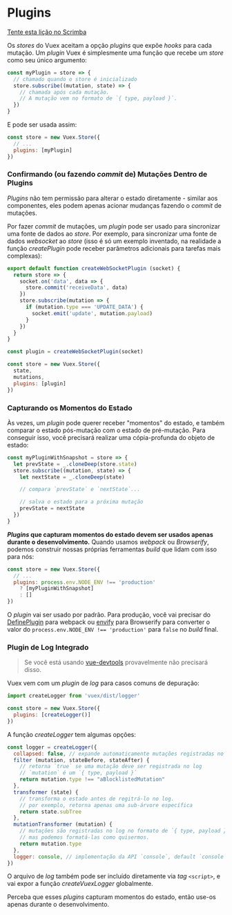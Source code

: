 # Plugins

<div class="scrimba"><a href="https://scrimba.com/p/pnyzgAP/cvp8ZkCR" target="_blank" rel="noopener noreferrer">Tente esta lição no Scrimba</a></div>

Os _stores_ do Vuex aceitam a opção _plugins_ que expõe _hooks_ para cada mutação. Um _plugin_ Vuex é simplesmente uma função que recebe um _store_ como seu único argumento:

``` js
const myPlugin = store => {
  // chamado quando o store é inicializado
  store.subscribe((mutation, state) => {
    // chamada após cada mutação.
    // A mutação vem no formato de `{ type, payload }`.
  })
}
```

E pode ser usada assim:

``` js
const store = new Vuex.Store({
  // ...
  plugins: [myPlugin]
})
```

### Confirmando (ou fazendo _commit_ de) Mutações Dentro de Plugins

_Plugins_ não tem permissão para alterar o estado diretamente - similar aos componentes, eles podem apenas acionar mudanças fazendo o _commit_ de mutações.

Por fazer _commit_ de mutações, um _plugin_ pode ser usado para sincronizar uma fonte de dados ao _store_. Por exemplo, para sincronizar uma fonte de dados _websocket_ ao _store_ (isso é só um exemplo inventado, na realidade a função _createPlugin_ pode receber parâmetros adicionais para tarefas mais complexas):

``` js
export default function createWebSocketPlugin (socket) {
  return store => {
    socket.on('data', data => {
      store.commit('receiveData', data)
    })
    store.subscribe(mutation => {
      if (mutation.type === 'UPDATE_DATA') {
        socket.emit('update', mutation.payload)
      }
    })
  }
}
```

``` js
const plugin = createWebSocketPlugin(socket)

const store = new Vuex.Store({
  state,
  mutations,
  plugins: [plugin]
})
```

### Capturando os Momentos do Estado

Às vezes, um _plugin_ pode querer receber "momentos" do estado, e também comparar o estado pós-mutação com o estado de pré-mutação. Para conseguir isso, você precisará realizar uma cópia-profunda do objeto de estado:

``` js
const myPluginWithSnapshot = store => {
  let prevState = _.cloneDeep(store.state)
  store.subscribe((mutation, state) => {
    let nextState = _.cloneDeep(state)

    // compara `prevState` e `nextState`...

    // salva o estado para a próxima mutação
    prevState = nextState
  })
}
```

**_Plugins_ que capturam momentos do estado devem ser usados apenas durante o desenvolvimento.** Quando usamos _webpack_ ou _Browserify_, podemos construir nossas próprias ferramentas _build_ que lidam com isso para nós:

``` js
const store = new Vuex.Store({
  // ...
  plugins: process.env.NODE_ENV !== 'production'
    ? [myPluginWithSnapshot]
    : []
})
```

O _plugin_ vai ser usado por padrão. Para produção, você vai precisar do [DefinePlugin](https://webpack.js.org/plugins/define-plugin/) para webpack ou [envify](https://github.com/hughsk/envify) para Browserify para converter o valor do `process.env.NODE_ENV !== 'production'` para `false` no _build_ final.

### Plugin de Log Integrado

> Se você está usando [vue-devtools](https://github.com/vuejs/vue-devtools) provavelmente não precisará disso.

Vuex vem com um _plugin_ de _log_ para casos comuns de depuração:

``` js
import createLogger from 'vuex/dist/logger'

const store = new Vuex.Store({
  plugins: [createLogger()]
})
```

A função _createLogger_ tem algumas opções:

``` js
const logger = createLogger({
  collapsed: false, // expande automaticamente mutações registradas no log
  filter (mutation, stateBefore, stateAfter) {
    // retorna `true` se uma mutação deve ser registrada no log
    // `mutation` é um `{ type, payload }`
    return mutation.type !== "aBlocklistedMutation"
  },
  transformer (state) {
    // transforma o estado antes de regitrá-lo no log.
    // por exemplo, retorna apenas uma sub-árvore específica
    return state.subTree
  },
  mutationTransformer (mutation) {
    // mutações são registradas no log no formato de `{ type, payload }`
    // mas podemos formatá-las como quisermos.
    return mutation.type
  },
  logger: console, // implementação da API `console`, default `console`
})
```

O arquivo de _log_ também pode ser incluído diretamente via _tag_ `<script>`, e vai expor a função _createVuexLogger_ globalmente.

Perceba que esses _plugins_ capturam momentos do estado, então use-os apenas durante o desenvolvimento.

